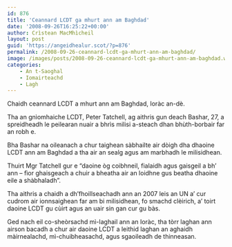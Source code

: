 ```yaml
---
id: 876
title: 'Ceannard LCDT ga mhurt ann am Baghdad'
date: '2008-09-26T16:25:22+00:00'
author: Crìstean MacMhìcheil
layout: post
guid: 'https://angeidhealur.scot/?p=876'
permalink: /2008-09-26-ceannard-lcdt-ga-mhurt-ann-am-baghdad/
image: /images/posts/2008-09-26-ceannard-lcdt-ga-mhurt-ann-am-baghdad.webp
categories:
    - An t-Saoghal
    - Iomairteachd
    - Lagh
---
```


Chaidh ceannard LCDT a mhurt ann am Baghdad, Ioràc an-dè.

Tha an gnìomhaiche LCDT, Peter Tatchell, ag aithris gun deach Bashar, 27, a spreidheadh le peilearan nuair a bhrìs milisi a-steach dhan bhùth-borbair far an robh e.

Bha Bashar na oileanach a chur taighean sàbhailte air dòigh dha dhaoine LCDT ann am Baghdad a tha air an sealg agus am marbhadh le milisidhean.

Thuirt Mgr Tatchell gur e “daoine òg coibhneil, fialaidh agus gaisgeil a bh’ ann – fìor ghaisgeach a chuir a bheatha air an loidhne gus beatha dhaoine eile a shàbhaladh”.

Tha aithris a chaidh a dh’fhoillseachadh ann an 2007 leis an UN a’ cur cudrom air ionnsaighean far am bi milisidhean, fo smachd clèirich, a’ toirt daoine LCDT gu cùirt agus an uair sin gan cur gu bàs.

Ged nach eil co-sheòrsachd mì-laghail ann an Ioràc, tha tòrr laghan ann airson bacadh a chur air daoine LCDT a leithid laghan an aghaidh màirnealachd, mì-chuibheasachd, agus sgaoileadh de thinneasan.
